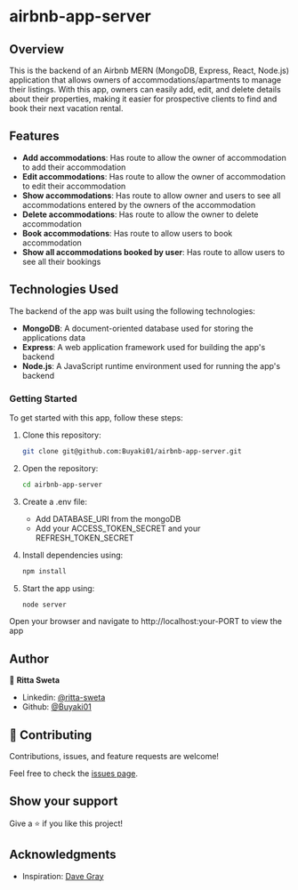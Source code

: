 # airbnb-app-server

## Overview
This is the backend of an Airbnb MERN (MongoDB, Express, React, Node.js) application that allows owners of accommodations/apartments to manage their listings. With this app, owners can easily add, edit, and delete details about their properties, making it easier for prospective clients to find and book their next vacation rental.

## Features
- **Add accommodations**: Has route to allow the owner of accommodation to add their accommodation
- **Edit accommodations**: Has route to allow the owner of accommodation to edit their accommodation
- **Show accommodations**: Has route to allow owner and users to see all accommodations entered by the owners of the accommodation
- **Delete accommodations**: Has route to allow the owner to delete accommodation
- **Book accommodations**: Has route to allow users to book accommodation
- **Show all accommodations booked by user**: Has route to allow users to see all their bookings

## Technologies Used
The backend of the app was built using the following technologies:

- **MongoDB**: A document-oriented database used for storing the applications data
- **Express**: A web application framework used for building the app's backend
- **Node.js**: A JavaScript runtime environment used for running the app's backend

### Getting Started
To get started with this app, follow these steps:

1. Clone this repository: 
    ```bash 
    git clone git@github.com:Buyaki01/airbnb-app-server.git
    ```

2. Open the repository: 
    ```bash 
    cd airbnb-app-server
    ```

3. Create a .env file: 

   * Add DATABASE_URI from the mongoDB
   * Add your ACCESS_TOKEN_SECRET and your REFRESH_TOKEN_SECRET

4. Install dependencies using: 
    ```bash 
    npm install
    ```

5. Start the app using: 
    ```bash 
    node server
    ``` 

  Open your browser and navigate to http://localhost:your-PORT to view the app

## Author
👤 **Ritta Sweta**

- Linkedin: [@ritta-sweta](https://www.linkedin.com/in/ritta-sweta/)
- Github: [@Buyaki01](https://github.com/Buyaki01)

## 🤝 Contributing

Contributions, issues, and feature requests are welcome!

Feel free to check the [issues page](https://github.com/Buyaki01/airbnb-app-server/issues).

## Show your support

Give a ⭐️ if you like this project!

## Acknowledgments
- Inspiration: [Dave Gray](https://www.youtube.com/@DaveGrayTeachesCode)
